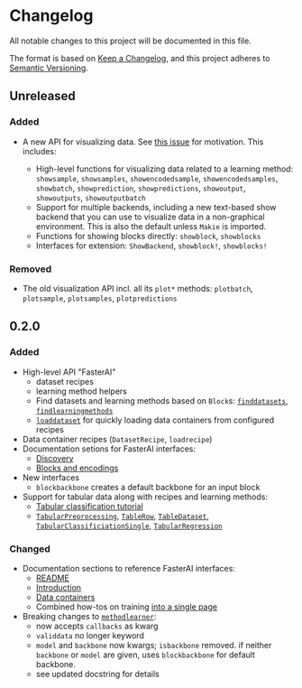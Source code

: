 # Changelog

All notable changes to this project will be documented in this file.

The format is based on [Keep a Changelog](https://keepachangelog.com/en/1.0.0/),
and this project adheres to [Semantic Versioning](https://semver.org/spec/v2.0.0.html).

## Unreleased

### Added

- A new API for visualizing data. See [this issue](https://github.com/FluxML/FastAI.jl/issues/154) for motivation. This includes:

    - High-level functions for visualizing data related to a learning method: `showsample`,  `showsamples`, `showencodedsample`, `showencodedsamples`, `showbatch`, `showprediction`, `showpredictions`, `showoutput`, `showoutputs`, `showoutputbatch`
    - Support for multiple backends, including a new text-based show backend that you can use to visualize data in a non-graphical environment. This is also the default unless `Makie` is imported.
    - Functions for showing blocks directly: `showblock`, `showblocks`
    - Interfaces for extension: `ShowBackend`, `showblock!`, `showblocks!`

### Removed

- The old visualization API incl. all its `plot*` methods: `plotbatch`, `plotsample`, `plotsamples`, `plotpredictions`


## 0.2.0

### Added

- High-level API "FasterAI"
    - dataset recipes
    - learning method helpers
    - Find datasets and learning methods based on `Block`s: [`finddatasets`](https://fluxml.ai/FastAI.jl/dev/REFERENCE/FastAI.Datasets.Datasets.finddatasets.html), [`findlearningmethods`](https://fluxml.ai/FastAI.jl/dev/REFERENCE/FastAI.findlearningmethods.html)
    - [`loaddataset`](https://fluxml.ai/FastAI.jl/dev/REFERENCE/FastAI.Datasets.Datasets.loaddataset.html) for quickly loading data containers from configured recipes
- Data container recipes (`DatasetRecipe`, `loadrecipe`)
- Documentation setions for FasterAI interfaces:
    - [Discovery](https://fluxml.ai/FastAI.jl/dev/docs/discovery.md.html)
    - [Blocks and encodings](https://fluxml.ai/FastAI.jl/dev/docs/background/blocksencodings.md.html)
- New interfaces
    - `blockbackbone` creates a default backbone for an input block
- Support for tabular data along with recipes and learning methods:
    - [Tabular classification tutorial](https://fluxml.ai/FastAI.jl/dev/notebooks/tabularclassification.ipynb.html)
    - [`TabularPreprocessing`](https://fluxml.ai/FastAI.jl/dev/REFERENCE/FastAI.TabularPreprocessing.html), [`TableRow`](https://fluxml.ai/FastAI.jl/dev/REFERENCE/FastAI.TableRow.html), [`TableDataset`](https://fluxml.ai/FastAI.jl/dev/REFERENCE/FastAI.Datasets.TableDataset.html), [`TabularClassificiationSingle`](https://fluxml.ai/FastAI.jl/dev/REFERENCE/FastAI.TabularClassificationSingle.html), [`TabularRegression`](https://fluxml.ai/FastAI.jl/dev/REFERENCE/FastAI.TabularRegression.html)


### Changed

- Documentation sections to reference FasterAI interfaces:
    - [README](https://fluxml.ai/FastAI.jl/dev/README.md.html)
    - [Introduction](https://fluxml.ai/FastAI.jl/dev/docs/introduction.md.html)
    - [Data containers](https://fluxml.ai/FastAI.jl/dev/docs/data_containers.md.html)
    - Combined how-tos on training [into a single page](https://fluxml.ai/FastAI.jl/dev/notebooks/training.ipynb.html)
- Breaking changes to [`methodlearner`](https://fluxml.ai/FastAI.jl/dev/REFERENCE/FastAI.methodlearner.html):
    - now accepts `callbacks` as kwarg
    - `validdata` no longer keyword
    - `model` and `backbone` now kwargs; `isbackbone` removed. if neither `backbone` or `model` are given, uses `blockbackbone` for default backbone.
    - see updated docstring for details